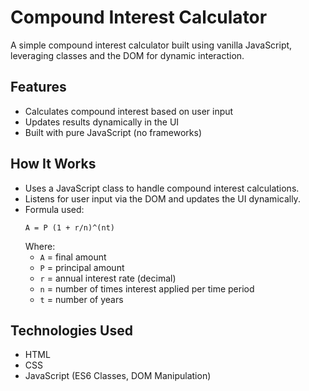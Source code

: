 # Compound Interest Calculator

A simple compound interest calculator built using vanilla JavaScript, leveraging classes and the DOM for dynamic interaction.

## Features
- Calculates compound interest based on user input
- Updates results dynamically in the UI
- Built with pure JavaScript (no frameworks)

## How It Works
- Uses a JavaScript class to handle compound interest calculations.
- Listens for user input via the DOM and updates the UI dynamically.
- Formula used:  
  ```
  A = P (1 + r/n)^(nt)
  ```
  Where:
  - `A` = final amount
  - `P` = principal amount
  - `r` = annual interest rate (decimal)
  - `n` = number of times interest applied per time period
  - `t` = number of years

## Technologies Used
- HTML
- CSS
- JavaScript (ES6 Classes, DOM Manipulation)


